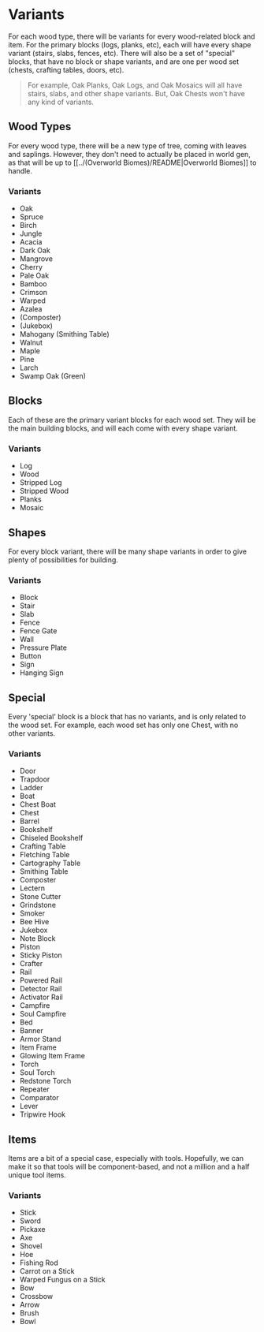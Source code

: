 # Variants
For each wood type, there will be variants for every wood-related block and item. For the primary blocks (logs, planks, etc), each will have every shape variant (stairs, slabs, fences, etc). There will also be a set of "special" blocks, that have no block or shape variants, and are one per wood set (chests, crafting tables, doors, etc).

> For example, Oak Planks, Oak Logs, and Oak Mosaics will all have stairs, slabs, and other shape variants. But, Oak Chests won't have any kind of variants.
## Wood Types
For every wood type, there will be a new type of tree, coming with leaves and saplings. However, they don't need to actually be placed in world gen, as that will be up to [[../(Overworld Biomes)/README|Overworld Biomes]] to handle.
### Variants
- Oak
- Spruce
- Birch
- Jungle
- Acacia
- Dark Oak
- Mangrove
- Cherry
- Pale Oak
- Bamboo
- Crimson
- Warped
- Azalea
- (Composter)
- (Jukebox)
- Mahogany (Smithing Table)
- Walnut
- Maple
- Pine
- Larch
- Swamp Oak (Green)
## Blocks
Each of these are the primary variant blocks for each wood set. They will be the main building blocks, and will each come with every shape variant.
### Variants
- Log
- Wood
- Stripped Log
- Stripped Wood
- Planks
- Mosaic
## Shapes
For every block variant, there will be many shape variants in order to give plenty of possibilities for building.
### Variants
- Block
- Stair
- Slab
- Fence
- Fence Gate
- Wall
- Pressure Plate
- Button
- Sign
- Hanging Sign
## Special
Every 'special' block is a block that has no variants, and is only related to the wood set. For example, each wood set has only one Chest, with no other variants.
### Variants
- Door
- Trapdoor
- Ladder
- Boat
- Chest Boat
- Chest
- Barrel
- Bookshelf
- Chiseled Bookshelf
- Crafting Table
- Fletching Table
- Cartography Table
- Smithing Table
- Composter
- Lectern
- Stone Cutter
- Grindstone
- Smoker
- Bee Hive
- Jukebox
- Note Block
- Piston
- Sticky Piston
- Crafter
- Rail
- Powered Rail
- Detector Rail
- Activator Rail
- Campfire
- Soul Campfire
- Bed
- Banner
- Armor Stand
- Item Frame
- Glowing Item Frame
- Torch
- Soul Torch
- Redstone Torch
- Repeater
- Comparator
- Lever
- Tripwire Hook
## Items
Items are a bit of a special case, especially with tools. Hopefully, we can make it so that tools will be component-based, and not a million and a half unique tool items.
### Variants
- Stick
- Sword
- Pickaxe
- Axe
- Shovel
- Hoe
- Fishing Rod
- Carrot on a Stick
- Warped Fungus on a Stick
- Bow
- Crossbow
- Arrow
- Brush
- Bowl